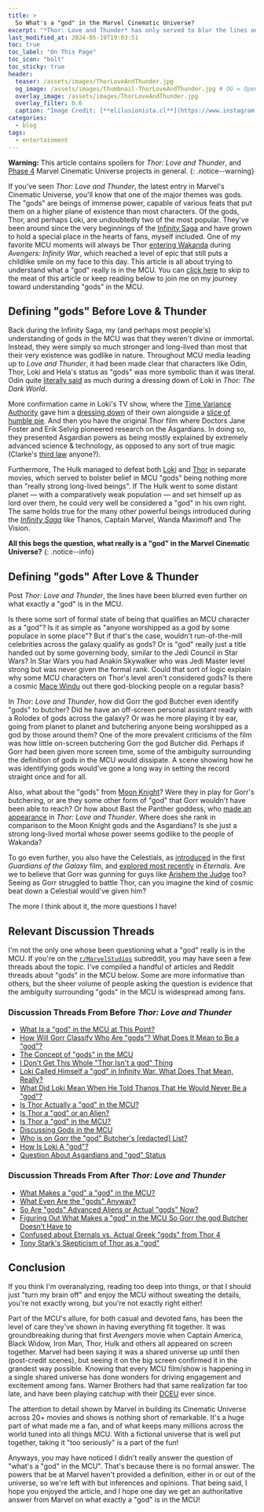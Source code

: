 ```yaml
---
title: > 
  So What's a "god" in the Marvel Cinematic Universe?
excerpt: "*Thor: Love and Thunder* has only served to blur the lines on who and what a god is in the MCU."
last_modified_at: 2024-05-19T19:03:51
toc: true
toc_label: "On This Page"
toc_icon: "bolt"
toc_sticky: true
header:
  teaser: /assets/images/ThorLoveAndThunder.jpg
  og_image: /assets/images/thumbnail-ThorLoveAndThunder.jpg # OG = Open Graph, shows up in social sharing situations.
  overlay_image: /assets/images/ThorLoveAndThunder.jpg
  overlay_filter: 0.6
  caption: "Image Credit: [**elilusionista.cl**](https://www.instagram.com/p/Cd7GWgGuWZu/)"
categories:
  - blog
tags:
  - entertainment
---
```


<style>
  .page__hero--overlay {
      padding: 10em 0;
  }
</style>


**Warning:** This article contains spoilers for *Thor: Love and Thunder*, and [Phase 4](https://marvelcinematicuniverse.fandom.com/wiki/Phase_Four) Marvel Cinematic Universe projects in general.
{: .notice--warning}

If you've seen *Thor: Love and Thunder*, the latest entry in Marvel's Cinematic Universe, you'll know that one of the major themes was gods. The "gods" are beings of immense power, capable of various feats that put them on a higher plane of existence than most characters. Of the gods, Thor, and perhaps Loki, are undoubtedly two of the most popular. They've been around since the very beginnings of the [Infinity Saga](https://marvelcinematicuniverse.fandom.com/wiki/Infinity_Saga) and have grown to hold a special place in the hearts of fans, myself included. One of my favorite MCU moments will always be Thor [entering Wakanda](https://www.youtube.com/watch?v=49xWJJvpjzI) during *Avengers: Infinity War*, which reached a level of epic that still puts a childlike smile on my face to this day. This article is all about trying to understand what a "god" really is in the MCU. You can [click here](#relevant-discussion-threads) to skip to the meat of this article or keep reading below to join me on my journey toward understanding "gods" in the MCU.

## Defining "gods" Before Love & Thunder

Back during the Infinity Saga, my (and perhaps most people's) understanding of gods in the MCU was that they weren't divine or immortal. Instead, they were simply so much stronger and long-lived than most that their very existence was godlike in nature. Throughout MCU media leading up to *Love and Thunder*, it had been made clear that characters like Odin, Thor, Loki and Hela's status as "gods" was more symbolic than it was literal. Odin quite [literally said](https://youtu.be/HhXBlJFgGKU?t=20) as much during a dressing down of Loki in *Thor: The Dark World*.

More confirmation came in Loki's TV show, where the [Time Variance Authority](https://marvelcinematicuniverse.fandom.com/wiki/Time_Variance_Authority) gave him a [dressing down](https://youtu.be/jztc5bBqtgA?t=140) of their own alongside a [slice of humble pie](https://youtu.be/jztc5bBqtgA?t=180). And then you have the original Thor film where Doctors Jane Foster and Erik Selvig pioneered research on the Asgardians. In doing so, they presented Asgardian powers as being mostly explained by extremely advanced science & technology, as opposed to any sort of true magic (Clarke's [third law](https://en.wikipedia.org/wiki/Clarke%27s_three_laws) anyone?).

Furthermore, The Hulk managed to defeat both [Loki](https://www.youtube.com/watch?v=31ZjnrHR8EA) and [Thor](https://www.youtube.com/watch?v=2vJxeX41QWw) in separate movies, which served to bolster belief in MCU "gods" being nothing more than "really strong long-lived beings". If The Hulk went to some distant planet — with a comparatively weak population — and set himself up as lord over them, he could very well be considered a "god" in his own right. The same holds true for the many other powerful beings introduced during the [*Infinity Saga*](https://marvelcinematicuniverse.fandom.com/wiki/Infinity_Saga) like Thanos, Captain Marvel, Wanda Maximoff and The Vision.

**All this begs the question, what really is a "god" in the Marvel Cinematic Universe?**
{: .notice--info}

## Defining "gods" After Love & Thunder

Post *Thor: Love and Thunder*, the lines have been blurred even further on what exactly a "god" is in the MCU.

Is there some sort of formal state of being that qualifies an MCU character as a "god"? Is it as simple as "anyone worshipped as a god by some populace in some place"? But if that's the case, wouldn't run-of-the-mill celebrities across the galaxy qualify as gods? Or is "god" really just a title handed out by some governing body, similar to the Jedi Council in Star Wars? In Star Wars you had Anakin Skywalker who was Jedi Master level strong but was never given the formal rank. Could that sort of logic explain why some MCU characters on Thor's level aren't considered gods? Is there a cosmic [Mace Windu](https://knowyourmeme.com/memes/we-do-not-grant-you-the-rank-of-master) out there god-blocking people on a regular basis?

In *Thor: Love and Thunder*, how did Gorr the god Butcher even identify "gods" to butcher? Did he have an off-screen personal assistant ready with a Rolodex of gods across the galaxy? Or was he more playing it by ear, going from planet to planet and butchering anyone being worshipped as a god by those around them? One of the more prevalent criticisms of the film was how little on-screen butchering Gorr the god Butcher did. Perhaps if Gorr had been given more screen time, some of the ambiguity surrounding the definition of gods in the MCU would dissipate. A scene showing how he was identifying gods would've gone a long way in setting the record straight once and for all.

Also, what about the "gods" from [Moon Knight](https://screenrant.com/moon-knight-egyptian-gods/)? Were they in play for Gorr's butchering, or are they some other form of "god" that Gorr wouldn't have been able to reach? Or how about Bast the Panther goddess, who [made an appearance](https://marvelcinematicuniverse.fandom.com/wiki/Bast) in *Thor: Love and Thunder*. Where does she rank in comparison to the Moon Knight gods and the Asgardians? Is she just a strong long-lived mortal whose power seems godlike to the people of Wakanda?

To go even further, you also have the Celestials, as [introduced](https://www.youtube.com/watch?v=GaigscTbuTs) in the first *Guardians of the Galaxy* film, and [explored most recently](https://www.youtube.com/watch?v=bV5YuZnRXjA) in *Eternals*. Are we to believe that Gorr was gunning for guys like [Arishem the Judge](https://marvelcinematicuniverse.fandom.com/wiki/Arishem_the_Judge) too? Seeing as Gorr struggled to battle Thor, can you imagine the kind of cosmic beat down a Celestial would've given him?

The more I think about it, the more questions I have!

## Relevant Discussion Threads

I'm not the only one whose been questioning what a "god" really is in the MCU. If you're on the [`r/MarvelStudios`](https://www.reddit.com/r/marvelstudios/) subreddit, you may have seen a few threads about the topic. I've compiled a handful of articles and Reddit threads about "gods" in the MCU below. Some are more informative than others, but the sheer volume of people asking the question is evidence that the ambiguity surrounding "gods" in the MCU is widespread among fans.

### Discussion Threads From Before *Thor: Love and Thunder*

* [What Is a "god" in the MCU at This Point?](https://www.reddit.com/r/marvelstudios/comments/w19kew/discussion_what_is_a_god_in_the_mcu_at_this_point/)
* [How Will Gorr Classify Who Are "gods"? What Does It Mean to Be a "god"?](https://www.reddit.com/r/marvelstudios/comments/vhkcz5/how_will_gorr_classify_who_are_gods_what_does_it/)
* [The Concept of "gods" in the MCU](https://www.reddit.com/r/marvelstudios/comments/tw92im/the_concept_of_gods_in_the_mcu/)
* [I Don't Get This Whole "Thor Isn't a god" Thing](https://www.reddit.com/r/marvelstudios/comments/5b5yha/i_dont_get_this_whole_thor_isnt_a_god_thing/)
* [Loki Called Himself a "god" in Infinity War. What Does That Mean, Really?](https://www.reddit.com/r/marvelstudios/comments/soog2f/loki_called_himself_a_god_in_infinity_war_what/)
* [What Did Loki Mean When He Told Thanos That He Would Never Be a "god"?](https://www.reddit.com/r/marvelstudios/comments/avnu46/what_did_loki_mean_when_he_told_thanos_that_he/)
* [Is Thor Actually a "god" in the MCU?](https://www.reddit.com/r/marvelstudios/comments/b72ya7/is_thor_actually_a_goddemigod_in_the_mcu/)
* [Is Thor a "god" or an Alien?](https://www.reddit.com/r/marvelstudios/comments/67gafi/is_thor_a_god_or_an_alien/)
* [Is Thor a "god" in the MCU?](https://www.reddit.com/r/marvelstudios/comments/kvk9vo/is_thor_a_god_in_the_mcu/)
* [Discussing Gods in the MCU](https://www.reddit.com/r/marvelstudios/comments/u35jry/discussing_gods_in_the_mcu/)
* [Who is on Gorr the "god" Butcher's [redacted] List?](https://www.reddit.com/r/marvelstudios/comments/sa3clj/who_is_on_gorr_the_god_butchers_shit_list/)
* [How Is Loki A "god"?](https://www.reddit.com/r/marvelstudios/comments/98oqyh/how_is_loki_a_god/)
* [Question About Asgardians and "god" Status](https://www.reddit.com/r/marvelstudios/comments/5356a2/question_about_asgardians_and_god_status/)

### Discussion Threads From After *Thor: Love and Thunder*

* [What Makes a "god" a "god" in the MCU?](https://www.reddit.com/r/marvelstudios/comments/hjsi3r/what_makes_a_god_a_god_in_the_mcu/)
* [What Even Are the "gods" Anyway?](https://www.reddit.com/r/marvelstudios/comments/w18fuh/what_even_are_the_gods_anyway/)
* [So Are "gods" Advanced Aliens or Actual "gods" Now?](https://www.reddit.com/r/marvelstudios/comments/w4dadt/so_are_gods_advanced_aliens_or_actual_gods_now/)
* [Figuring Out What Makes a "god" in the MCU So Gorr the god Butcher Doesn’t Have to](https://www.polygon.com/23200050/mcu-thor-gods-asgard-eternals-moon-knight-explainer)
* [Confused about Eternals vs. Actual Greek "gods" from Thor 4](https://www.reddit.com/r/marvelstudios/comments/w6k9ar/confused_about_eternals_vs_actual_greek_gods_from/)
* [Tony Stark's Skepticism of Thor as a "god"](https://www.reddit.com/r/marvelstudios/comments/w272tr/comment/igqoza4)

## Conclusion

If you think I'm overanalyzing, reading too deep into things, or that I should just "turn my brain off" and enjoy the MCU without sweating the details, you're not exactly wrong, but you're not exactly right either!

Part of the MCU's allure, for both casual and devoted fans, has been the level of care they've shown in having everything fit together. It was groundbreaking during that first *Avengers* movie when Captain America, Black Widow, Iron Man, Thor, Hulk and others all appeared on screen together. Marvel had been saying it was a shared universe up until then (post-credit scenes), but seeing it on the big screen confirmed it in the grandest way possible. Knowing that every MCU film/show is happening in a single shared universe has done wonders for driving engagement and excitement among fans. Warner Brothers had that same realization far too late, and have been playing catchup with their [DCEU](https://en.wikipedia.org/wiki/DC_Extended_Universe) ever since.

The attention to detail shown by Marvel in building its Cinematic Universe across 20+ movies and shows is nothing short of remarkable. It's a huge part of what made me a fan, and of what keeps many millions across the world tuned into all things MCU. With a fictional universe that is well put together, taking it "too seriously" is a part of the fun!

Anyways, you may have noticed I didn't really answer the question of "what's a "god" in the MCU". That's because there is no formal answer. The powers that be at Marvel haven't provided a definition, either in or out of the universe, so we're left with but inferences and opinions. That being said, I hope you enjoyed the article, and I hope one day we get an authoritative answer from Marvel on what exactly a "god" is in the MCU!
